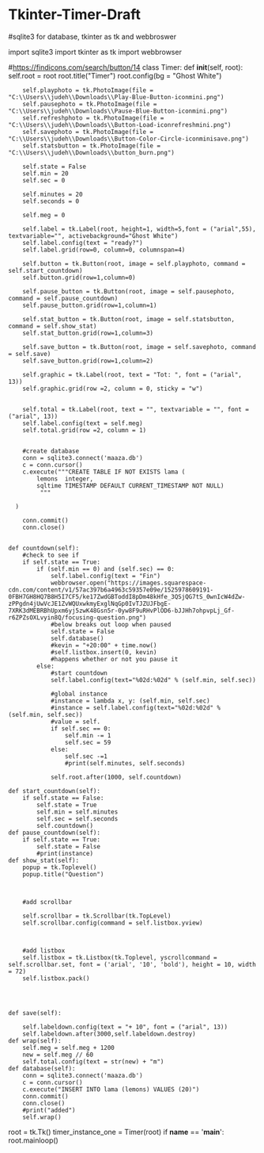# Tkinter-Timer-Draft
#sqlite3 for database, tkinter as tk and webbroswer


import sqlite3
import tkinter as tk 
import webbrowser

#https://findicons.com/search/button/14
class Timer:
    def __init__(self, root):
        self.root = root
        root.title("Timer")
        root.config(bg = "Ghost White")
        
        self.playphoto = tk.PhotoImage(file = "C:\\Users\\judeh\\Downloads\\Play-Blue-Button-iconmini.png")
        self.pausephoto = tk.PhotoImage(file = "C:\\Users\\judeh\\Downloads\\Pause-Blue-Button-iconmini.png")
        self.refreshphoto = tk.PhotoImage(file = "C:\\Users\\judeh\\Downloads\\Button-Load-iconrefreshmini.png")
        self.savephoto = tk.PhotoImage(file = "C:\\Users\\judeh\\Downloads\\Button-Color-Circle-iconminisave.png")
        self.statsbutton = tk.PhotoImage(file = "C:\\Users\\judeh\\Downloads\\button_burn.png")
        
        self.state = False
        self.min = 20
        self.sec = 0
        
        self.minutes = 20
        self.seconds = 0
        
        self.meg = 0
        
        self.label = tk.Label(root, height=1, width=5,font = ("arial",55), textvariable="", activebackground="Ghost White")
        self.label.config(text = "ready?")
        self.label.grid(row=0, column=0, columnspan=4)
        
        self.button = tk.Button(root, image = self.playphoto, command = self.start_countdown)
        self.button.grid(row=1,column=0)
        
        self.pause_button = tk.Button(root, image = self.pausephoto, command = self.pause_countdown)
        self.pause_button.grid(row=1,column=1)
        
        self.stat_button = tk.Button(root, image = self.statsbutton, command = self.show_stat)
        self.stat_button.grid(row=1,column=3)
        
        self.save_button = tk.Button(root, image = self.savephoto, command = self.save)
        self.save_button.grid(row=1,column=2)
        
        self.graphic = tk.Label(root, text = "Tot: ", font = ("arial", 13))
        self.graphic.grid(row =2, column = 0, sticky = "w") 
        
        
        self.total = tk.Label(root, text = "", textvariable = "", font = ("arial", 13))
        self.label.config(text = self.meg)
        self.total.grid(row =2, column = 1) 
        
        
        #create database
        conn = sqlite3.connect('maaza.db')
        c = conn.cursor()
        c.execute("""CREATE TABLE IF NOT EXISTS lama (
            lemons  integer,    
            sqltime TIMESTAMP DEFAULT CURRENT_TIMESTAMP NOT NULL)
             """
             
      )

        conn.commit()
        conn.close()
        
   
    def countdown(self):
        #check to see if
        if self.state == True:
            if (self.min == 0) and (self.sec) == 0:
                self.label.config(text = "Fin")
                webbrowser.open("https://images.squarespace-cdn.com/content/v1/57ac397b6a4963c59357e09e/1525978609191-0FBH7GH8HQ7B8H5I7CF5/ke17ZwdGBToddI8pDm48kHfe_3QSjQG7tS_0wnIcW4dZw-zPPgdn4jUwVcJE1ZvWQUxwkmyExglNqGp0IvTJZUJFbgE-7XRK3dMEBRBhUpxm6yj5zwK48Gsn5r-0yw8F9uRHvPlOD6-bJJHh7ohpvpLj_Gf-r6ZPZsOXLvyin8Q/focusing-question.png")
                #below breaks out loop when paused
                self.state = False
                self.database()
                #kevin = "+20:00" + time.now()
                #self.listbox.insert(0, kevin)
                #happens whether or not you pause it
            else:
                #start countdown
                self.label.config(text="%02d:%02d" % (self.min, self.sec))
            
                #global instance
                #instance = lambda x, y: (self.min, self.sec)
                #instance = self.label.config(text="%02d:%02d" % (self.min, self.sec))
                #value = self.
                if self.sec == 0:
                    self.min -= 1
                    self.sec = 59
                else:
                    self.sec -=1
                    #print(self.minutes, self.seconds)
                    
                self.root.after(1000, self.countdown)
            
    def start_countdown(self):
        if self.state == False:
            self.state = True
            self.min = self.minutes
            self.sec = self.seconds
            self.countdown()
    def pause_countdown(self):
        if self.state == True:
            self.state = False
            #print(instance)
    def show_stat(self):
        popup = tk.Toplevel()
        popup.title("Question")
        
        
         
        #add scrollbar
        
        self.scrollbar = tk.Scrollbar(tk.TopLevel)
        self.scrollbar.config(command = self.listbox.yview)
        
        
        
        #add listbox
        self.listbox = tk.Listbox(tk.Toplevel, yscrollcommand = self.scrollbar.set, font = ('arial', '10', 'bold'), height = 10, width = 72)
        self.listbox.pack()
        
        
        
        
    def save(self):
       
        self.labeldown.config(text = "+ 10", font = ("arial", 13))
        self.labeldown.after(3000,self.labeldown.destroy)
    def wrap(self):
        self.meg = self.meg + 1200
        new = self.meg // 60 
        self.total.config(text = str(new) + "m")
    def database(self):
        conn = sqlite3.connect('maaza.db')
        c = conn.cursor()
        c.execute("INSERT INTO lama (lemons) VALUES (20)")
        conn.commit()
        conn.close()
        #print("added")
        self.wrap()
        
root = tk.Tk()
timer_instance_one = Timer(root)
if __name__ == '__main__':
    root.mainloop()
 
